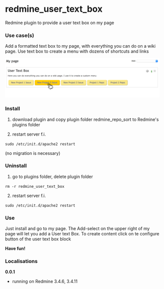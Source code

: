 # redmine_user_text_box

Redmine plugin to provide a user text box on my page

### Use case(s)

Add a formatted text box to my page, with everything you can do on a wiki page. Use text box to create a menu with dozens of shortcuts and links

![PNG that represents a quick overview](/doc/user_text_box_example.png)

### Install

1. download plugin and copy plugin folder redmine_repo_sort to Redmine's plugins folder 

2. restart server f.i.  

`sudo /etc/init.d/apache2 restart`

(no migration is necessary)

### Uninstall

1. go to plugins folder, delete plugin folder  

`rm -r redmine_user_text_box`

2. restart server f.i. 

`sudo /etc/init.d/apache2 restart`

### Use

Just install and go to my page. The Add-select on the upper right of my page will let you add a User text Box. To create content click on te configure button of the user text box block

**Have fun!**

### Localisations



**0.0.1** 
  - running on Redmine 3.4.6, 3.4.11
